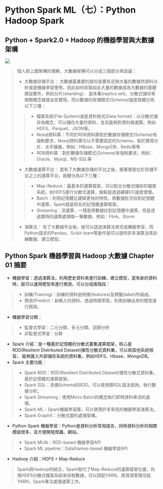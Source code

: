 # Python Spark ML（七）：Python Hadoop Spark
## Python + Spark2.0 + Hadoop 的機器學習與大數據架構
![](https://dl.dropbox.com/s/e9l1o54uyhwane1/p0.PNG)
> 個人對上圖架構的理解，大數據架構可以分成三個部分來談論：
> * 大數據存儲平台：
> 大數據最重要的部份是要有足夠大量的數據供資料分析或是機器學習使用，因此如何存取如此大量的數據成為大數據的基礎建設要件，例如分片(sharding)、
> 副本集(replica set)、分散式儲存等相關概念被提出並實現，而以數據的存儲模式(Schema)強度我概分為以下三種：
>> * 檔案系統(File System)或是資料格式(Data format)：以分散式儲存為概念，可以儲存大量的資料，並且能夠對資料做運算。例如HDFS、Parquet、JSON等。
>> * Nosql資料庫：不同於RDB資料庫對於數據存儲模式(Schema)有強制要求，Nosql資料庫可以不需要固定的Schema，易於實現分片、水平擴展，例如：HBase、MongoDB、Redis等等
>> * RDB資料庫：對於數據存儲模式(Schema)有強制要求，例如：Oracle、Mysql、MS-SQL等
> * 大數據運算平台：
> 當有了大數據存儲的平台之後，接著便是位於存儲平台之上的運算平台，我概分為以下三種：
>> * Map-Reduce：最基本的運算框架，可以配合分散式儲存的檔案系統，如HDFS進行分散式運算，缺點是透過硬碟I/O速度很慢。
>> * Batch：利用記憶體比硬碟更快的特性，將數據批次拉到記憶體中運算，Spark就是知名的記憶體運算框架。
>> * Streaming：流運算，一樣是將數據拉到記憶體中運算，但是透過實時的運算處理每一筆數據，例如：Flink、Storm
> * 演算法：
> 有了大數據平台後，就可以透過演算法來完成機器學習，而Python語言的Pandas、Scikit-learn等套件就可以提供許多演算法來訓練數據、建立模型。

## Python Spark 機器學習與 Hadoop 大數據 Chapter 01 摘要
* 機器學習：透過演算法，利用歷史資料來進行訓練，建立模型，當有新的資料時，就可以運用模型來進行預測，可以分成兩階段：
> * 訓練(Training)：訓練的資料由特徵(features)及標籤(label)所組成。
> * 預測(Predict)：新輸入的資料，透過特徵萃取，利用訓練出來的模型進行預測。
* 機器學習分類：
> * 監督式學習：二元分類、多元分類、迴歸分析
> * 非監督式學習：分群
* Spark 介紹：是一種基於記憶體的分散式叢集運算框架，核心是RDD(Resilient Distributed Dataset)彈性分散式資料集，可以與其他系統相容，
能夠匯入外部儲存系統的資料集，例如HDFS、Hbase、MongoDB。
* Spark 主要功能：
> * Spark RDD：RDD(Resilient Distributed Dataset)彈性分散式資料集，基於記憶體的運算框架。
> * Spark SQL：具備Schema的RDD，可以使用類SQL語法查詢，執行數據分析。
> * Spark Streaming：使用Micro Batch的概念執行即時資料串流的處理。
> * Spark ML：Spark機器學習庫，可以使用許多常見的機器學習演算法。
> * Spark GraphX：分散式圖形處理架構。
* Python Spark 機器學習：Python是資料分析常用語言，同時資料分析的相關模組很多，且方便開發爬蟲、網站。
> * Spark MLlib：RDD-based 機器學習API
> * Spark ML pipeline：Dataframes-based 機器學習API
* Hadoop 介紹：HDFS + Map-Reduce
> Spark與Hadoop的結合，Spark取代了Map-Reduce的運算框架位置，利用HDFS分散式檔案系統來存取數據，可以搭配YARN，將資源管理交給YARN，Spark專注處理運算工作。
